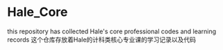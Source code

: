 # Hale_Core

this repository has collected Hale's core professional codes and learning records
这个仓库存放着Hale的计科类核心专业课的学习记录以及代码
